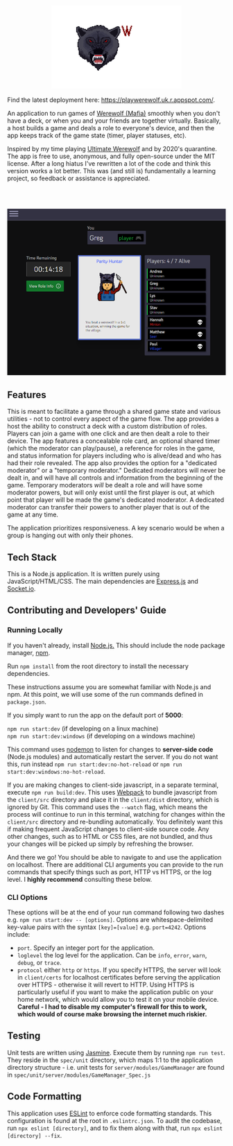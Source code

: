 <p align="center">
  <img width="300" src="/client/src/images/logo.gif"/>
</p>

Find the latest deployment here: https://playwerewolf.uk.r.appspot.com/.

An application to run games of <a href="https://en.wikipedia.org/wiki/Mafia_(party_game)">Werewolf (Mafia)</a>
smoothly when you don't have a deck, or when you and your friends are together virtually. Basically, a host builds a game and deals a role to everyone's device, and then the app keeps track of the game state (timer, player statuses, etc). 

Inspired by my time playing <a href="https://boardgamegeek.com/boardgame/152242/ultimate-werewolf-deluxe-edition">Ultimate Werewolf</a> and by
2020's quarantine. The app is free to use, anonymous, and fully open-source under the MIT license. After a long hiatus I've rewritten a lot of the code and think this version works a lot better. This was (and still is) fundamentally a learning project, so feedback or assistance is appreciated.

<br><br>
<p align="center">
  <img width="600" src="./client/src/images/screenshots/player.PNG"/>
</p>

## Features

This is meant to facilitate a game through a shared game state and various utilities - not to control
every aspect of the game flow. The app provides a host the ability to construct a deck with a custom distribution
of roles. Players can join a game with one click and are then dealt a role to their device. The app features a concealable 
role card, an optional shared timer (which the moderator can play/pause), a reference for roles in the game, and status 
information for players including who is alive/dead and who has had their role revealed. The app also provides the 
option for a "dedicated moderator" or a "temporary moderator." Dedicated moderators will never be dealt in, and will 
have all controls and information from the beginning of the game. Temporary moderators _will_ be dealt a role and will
have some moderator powers, but will only exist until the first player is out, at which point that player will be made 
the game's dedicated moderator. A dedicated moderator can transfer their powers to another player that is out of the 
game at any time. 

The application prioritizes responsiveness. A key scenario would be when a group is hanging out with only their phones.

## Tech Stack

This is a Node.js application. It is written purely using JavaScript/HTML/CSS. The main dependencies are
<a href="https://expressjs.com/">Express.js</a> and <a href="https://socket.io/">Socket.io</a>.

## Contributing and Developers' Guide

### Running Locally

If you haven't already, install <a href="https://nodejs.org/en/">Node.js.</a> This should include the node package 
manager, <a href="https://www.npmjs.com/">npm</a>.

Run `npm install` from the root directory to install the necessary dependencies.

These instructions assume you are somewhat familiar with Node.js and npm. At this point, we will use some of the run
commands defined in `package.json`.

If you simply want to run the app on the default port of **5000**:

`npm run start:dev` (if developing on a linux machine)<br>
`npm run start:dev:windows` (if developing on a windows machine)

This command uses <a href="https://www.npmjs.com/package/nodemon">nodemon</a>
to listen for changes to **server-side code** (Node.js modules) and automatically restart the server. If you do not want 
this, run instead `npm run start:dev:no-hot-reload` or `npm run start:dev:windows:no-hot-reload`. 

If you are making changes to client-side javascript, in a separate terminal, execute `npm run build:dev`. This uses <a href="https://webpack.js.org/">
Webpack</a> to bundle javascript from the `client/src` directory and place it in the `client/dist` directory, which is ignored by Git.
This command uses the `--watch` flag, which means the process will continue
to run in this terminal, watching for changes within the `client/src` directory and re-bundling automatically. You 
definitely want this if making frequent JavaScript changes to client-side source code. Any other changes, such as to HTML or CSS
files, are not bundled, and thus your changes will be picked up simply by refreshing the browser.

And there we go! You should be able to navigate to and use the application on localhost. There are additional CLI arguments
you can provide to the run commands that specify things such as port, HTTP vs HTTPS, or the log level. I **highly recommend**
consulting these below.

### CLI Options

These options will be at the end of your run command following two dashes e.g. `npm run start:dev -- [options]`.
Options are whitespace-delimited key-value pairs with the syntax `[key]=[value]` e.g. `port=4242`. Options include:

- `port`. Specify an integer port for the application.
- `loglevel` the log level for the application. Can be `info`, `error`, `warn`, `debug`, or `trace`. 
- `protocol` either `http` or `https`. If you specify HTTPS, the server will look in `client/certs` for localhost certificates
before serving the application over HTTPS - otherwise it will revert to HTTP. Using HTTPS is particularly useful if you
  want to make the application public on your home network, which would allow you to test it on your mobile device. **Careful -
  I had to disable my computer's firewall for this to work, which would of course make browsing the internet much riskier.**

## Testing

Unit tests are written using <a href="https://jasmine.github.io/">Jasmine</a>. Execute them by running `npm run test`. 
They reside in the `spec/unit` directory, which maps 1:1 to the application directory structure - i.e. unit tests for 
`server/modules/GameManager` are found in `spec/unit/server/modules/GameManager_Spec.js`

## Code Formatting

This application uses <a href="https://eslint.org/">ESLint</a> to enforce code formatting standards. This configuration is found at the root in `.eslintrc.json`. 
To audit the codebase, run `npx eslint [directory]`, and to fix them along with that, run `npx eslint [directory] --fix`.
